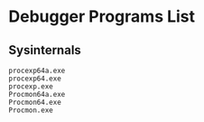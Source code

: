 # Debugger Programs List

## Sysinternals

```
procexp64a.exe
procexp64.exe
procexp.exe
Procmon64a.exe
Procmon64.exe
Procmon.exe
```